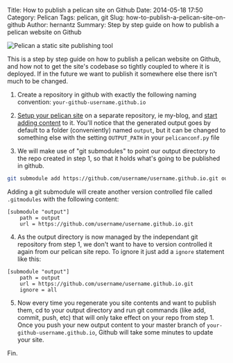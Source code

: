 Title: How to publish a pelican site on Github
Date: 2014-05-18 17:50
Category: Pelican
Tags: pelican, git
Slug: how-to-publish-a-pelican-site-on-github
Author: hernantz 
Summary: Step by step guide on how to publish a pelican website on Github


![Pelican a static site publishing tool](/static/images/pelican-a-static-site-publishing-tool-github.png)

This is a step by step guide on how to publish a pelican website on Github, and how not to get the site's
codebase so tightly coupled to where it is deployed. If in the future we want to publish it somewhere else
there isn't much to be changed.

1) Create a repository in github with exactly the following naming convention:
`your-github-username.github.io`

2) [Setup your pelican site](http://docs.getpelican.com/en/latest/install.html#kickstart-your-site) 
on a separate repository, ie my-blog, and [start adding content](http://docs.getpelican.com/en/latest/content.html#writing-content) to it.
You'll notice that the generated output goes by default to a folder (conveniently) named `output`,
but it can be changed to something else with the setting `OUTPUT_PATH` in your `pelicanconf.py` file

3) We will make use of "git submodules" to point our output directory to the 
repo created in step 1, so that it holds what's going to be published in github.
```bash
git submodule add https://github.com/username/username.github.io.git output
```

Adding a git submodule will create another version controlled file called `.gitmodules` with the following content:
```
[submodule "output"]
    path = output
    url = https://github.com/username/username.github.io.git
```

4) As the output directory is now managed by the independant git repository from step 1, we don't want to have to version
controlled it again from our pelican site repo. To ignore it just add a `ignore` statement like this:
```
[submodule "output"]
    path = output
    url = https://github.com/username/username.github.io.git
    ignore = all
```

5) Now every time you regenerate you site contents and want to publish them, cd to your output directory
and run git commands (like add, commit, push, etc) that will only take effect on your repo from step 1. Once you 
push your new output content to your master branch of `your-github-username.github.io`, Github will take 
some minutes to update your site.

Fin.
